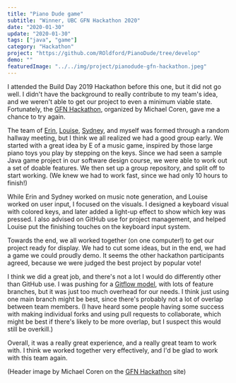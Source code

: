 ```yaml
---
title: "Piano Dude game"
subtitle: "Winner, UBC GFN Hackathon 2020"
date: "2020-01-30"
update: "2020-01-30"
tags: ["java", "game"]
category: "Hackathon"
project: "https://github.com/ROldford/PianoDude/tree/develop"
demo: ""
featuredImage: "../../img/project/pianodude-gfn-hackathon.jpeg"
---
```


I attended the Build Day 2019 Hackathon before this one, but it did not go well.
I didn't have the background to really contribute to my team's idea, and we
weren't able to get our project to even a minimum viable state. Fortunately, the
[GFN Hackathon](https://gfnhackathon.com/), organized by Michael Coren, gave me
a chance to try again.

The team of [Erin](https://www.linkedin.com/in/erinebaird),
[Louise](https://www.linkedin.com/in/yishi-louise-lu-59864784/),
[Sydney](https://www.linkedin.com/in/sydney-schmidt-a1722576/), and myself was
formed through a random hallway meeting, but I think we all realized we had a
good group early. We started with a great idea by E of a music game, inspired by
those large piano toys you play by stepping on the keys. Since we had seen a
sample Java game project in our software design course, we were able to work out
a set of doable features. We then set up a group repository, and split off to
start working. (We knew we had to work fast, since we had only 10 hours to
finish!)

While Erin and Sydney worked on music note generation, and Louise worked on user
input, I focused on the visuals. I designed a keyboard visual with colored keys,
and later added a light-up effect to show which key was pressed. I also advised
on GitHub use for project management, and helped Louise put the finishing
touches on the keyboard input system.

Towards the end, we all worked together (on one computer!) to get our project
ready for display. We had to cut some ideas, but in the end, we had a game we
could proudly demo. It seems the other hackathon participants agreed, because we
were judged the best project by popular vote!

I think we did a great job, and there's not a lot I would do differently other
than GitHub use. I was pushing for a [Gitflow
model](https://www.atlassian.com/git/tutorials/comparing-workflows/gitflow-workflow),
with lots of feature branches, but it was just too much overhead for our needs.
I think just using one main branch might be best, since there's probably not a
lot of overlap between team members. (I have heard some people having some
success with making individual forks and using pull requests to collaborate,
which might be best if there's likely to be more overlap, but I suspect this
would still be overkill.)

Overall, it was a really great experience, and a really great team to work with.
I think we worked together very effectively, and I'd be glad to work with this
team again.

(Header image by Michael Coren on the [GFN Hackathon](https://gfnhackathon.com/)
site)